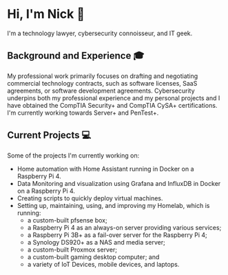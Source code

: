 # Hi, I'm Nick 👋
I'm a technology lawyer, cybersecurity connoisseur, and IT geek.

## Background and Experience :mortar_board:
My professional work primarily focuses on drafting and negotiating commercial technology contracts, such as software licenses, SaaS agreements, or software development agreements. Cybersecurity underpins both my professional experience and my personal projects and I have obtained the CompTIA Security+ and CompTIA CySA+ certifications. I'm currently working towards Server+ and PenTest+. 

## Current Projects :computer:
Some of the projects I'm currently working on:
- Home automation with Home Assistant running in Docker on a Raspberry Pi 4.
- Data Monitoring and visualization using Grafana and InfluxDB in Docker on a Raspberry Pi 4.
- Creating scripts to quickly deploy virtual machines.
- Setting up, maintaining, using, and improving my Homelab, which is running:
  - a custom-built pfsense box;
  - a Raspberry Pi 4 as an always-on server providing various services;
  - a Raspberry Pi 3B+ as a fail-over server for the Raspberry Pi 4;
  - a Synology DS920+ as a NAS and media server;
  - a custom-built Proxmox server;
  - a custom-built gaming desktop computer; and
  - a variety of IoT Devices, mobile devices, and laptops.
